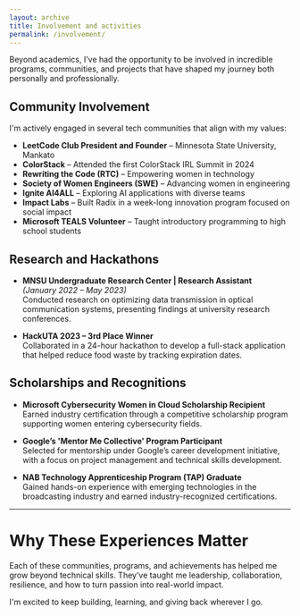 ```yaml
---
layout: archive
title: Involvement and activities
permalink: /involvement/
---
```




Beyond academics, I’ve had the opportunity to be involved in incredible programs, communities, and projects that have shaped my journey both personally and professionally.

## Community Involvement

I'm actively engaged in several tech communities that align with my values:
- **LeetCode Club President and Founder** – Minnesota State University, Mankato
- **ColorStack** – Attended the first ColorStack IRL Summit in 2024
- **Rewriting the Code (RTC)** – Empowering women in technology
- **Society of Women Engineers (SWE)** – Advancing women in engineering
- **Ignite AI4ALL** – Exploring AI applications with diverse teams
- **Impact Labs** – Built Radix in a week-long innovation program focused on social impact
- **Microsoft TEALS Volunteer** – Taught introductory programming to high school students

## Research and Hackathons

- **MNSU Undergraduate Research Center | Research Assistant**  
  *(January 2022 – May 2023)*  
  Conducted research on optimizing data transmission in optical communication systems, presenting findings at university research conferences.

- **HackUTA 2023 – 3rd Place Winner**  
  Collaborated in a 24-hour hackathon to develop a full-stack application that helped reduce food waste by tracking expiration dates.

## Scholarships and Recognitions

- **Microsoft Cybersecurity Women in Cloud Scholarship Recipient**  
  Earned industry certification through a competitive scholarship program supporting women entering cybersecurity fields.

- **Google’s 'Mentor Me Collective' Program Participant**  
  Selected for mentorship under Google’s career development initiative, with a focus on project management and technical skills development.

- **NAB Technology Apprenticeship Program (TAP) Graduate**  
  Gained hands-on experience with emerging technologies in the broadcasting industry and earned industry-recognized certifications.

---

# Why These Experiences Matter

Each of these communities, programs, and achievements has helped me grow beyond technical skills. They’ve taught me leadership, collaboration, resilience, and how to turn passion into real-world impact.

I'm excited to keep building, learning, and giving back wherever I go.
